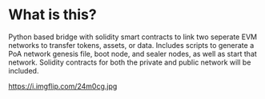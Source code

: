 # What is this?
Python based bridge with solidity smart contracts to link two seperate EVM networks to transfer tokens, assets, or data.
Includes scripts to generate a PoA network genesis file, boot node, and sealer nodes, as well as start that network. 
Solidity contracts for both the private and public network will be included.


https://i.imgflip.com/24m0cg.jpg
